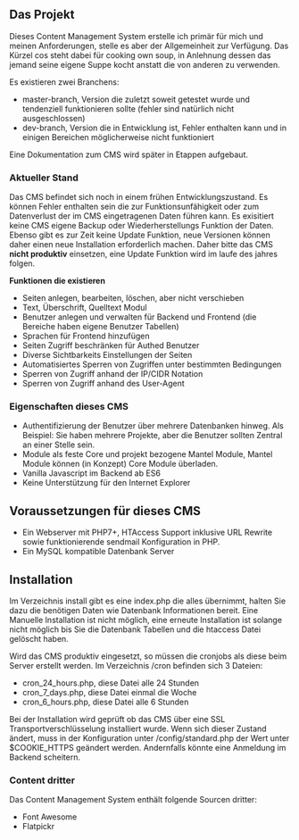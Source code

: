 
## Das Projekt

Dieses Content Management System erstelle ich primär für mich und meinen Anforderungen, stelle es aber der Allgemeinheit zur Verfügung. Das Kürzel cos steht dabei für cooking own soup, in Anlehnung dessen das jemand seine eigene Suppe kocht anstatt die von anderen zu verwenden.

Es existieren zwei Branchens:

+ master-branch, Version die zuletzt soweit getestet wurde und tendenziell funktionieren sollte (fehler sind natürlich nicht ausgeschlossen)
+ dev-branch, Version die in Entwicklung ist, Fehler enthalten kann und in einigen Bereichen möglicherweise nicht funktioniert

Eine Dokumentation zum CMS wird später in Etappen aufgebaut.

###	Aktueller Stand

Das CMS befindet sich noch in einem frühen Entwicklungszustand. Es können Fehler enthalten sein die zur Funktionsunfähigkeit oder zum Datenverlust der im CMS eingetragenen Daten führen kann. Es exisitiert keine CMS eigene Backup oder Wiederherstellungs Funktion der Daten. Ebenso gibt es zur Zeit keine Update Funktion, neue Versionen können daher einen neue Installation erforderlich machen. Daher bitte das CMS **nicht produktiv** einsetzen, eine Update Funktion wird im laufe des jahres folgen.

**Funktionen die existieren**
+ Seiten anlegen, bearbeiten, löschen, aber nicht verschieben
+ Text, Überschrift, Quelltext Modul
+ Benutzer anlegen und verwalten für Backend und Frontend (die Bereiche haben eigene Benutzer Tabellen)
+ Sprachen für Frontend hinzufügen
+ Seiten Zugriff beschränken für Authed Benutzer
+ Diverse Sichtbarkeits Einstellungen der Seiten
+ Automatisiertes Sperren von Zugriffen unter bestimmten Bedingungen
+ Sperren von Zugriff anhand der IP/CIDR Notation
+ Sperren von Zugriff anhand des User-Agent 

###	Eigenschaften dieses CMS

+ Authentifizierung der Benutzer über mehrere Datenbanken hinweg. Als Beispiel: Sie haben mehrere Projekte, aber die Benutzer sollten Zentral an einer Stelle sein.
+ Module als feste Core und projekt bezogene Mantel Module, Mantel Module können (in Konzept) Core Module überladen.
+ Vanilla Javascript im Backend ab ES6
+ Keine Unterstützung für den Internet Explorer

## Voraussetzungen für dieses CMS

+ Ein Webserver mit PHP7+, HTAccess Support inklusive URL Rewrite sowie funktionierende sendmail Konfiguration in PHP.
+ Ein MySQL kompatible Datenbank Server

## Installation

Im Verzeichnis install gibt es eine index.php die alles übernimmt, halten Sie dazu die benötigen Daten wie Datenbank Informationen bereit. Eine Manuelle Installation ist nicht möglich, eine erneute Installation ist solange nicht möglich bis Sie die Datenbank Tabellen und die htaccess Datei gelöscht haben.

Wird das CMS produktiv eingesetzt, so müssen die cronjobs als diese beim Server erstellt werden. Im Verzeichnis /cron befinden sich 3 Dateien:
+ cron_24_hours.php, diese Datei alle 24 Stunden
+ cron_7_days.php, diese Datei einmal die Woche
+ cron_6_hours.php, diese Datei alle 6 Stunden

Bei der Installation wird geprüft ob das CMS über eine SSL Transportverschlüsselung installiert wurde. Wenn sich dieser Zustand ändert, muss in der Konfiguration unter /config/standard.php der Wert unter $COOKIE_HTTPS geändert werden. Andernfalls könnte eine Anmeldung im Backend scheitern.

###	Content dritter

Das Content Management System enthält folgende Sourcen dritter:

+ Font Awesome
+ Flatpickr
